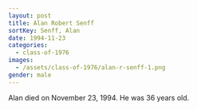 ```yaml
---
layout: post
title: Alan Robert Senff
sortKey: Senff, Alan
date: 1994-11-23
categories:
  - class-of-1976
images:
  - /assets/class-of-1976/alan-r-senff-1.png
gender: male
---
```

Alan died on November 23, 1994.  He was 36 years old.
